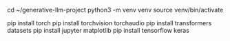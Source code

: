 cd ~/generative-llm-project
python3 -m venv venv
source venv/bin/activate

pip install torch
pip install torchvision torchaudio
pip install transformers datasets
pip install jupyter matplotlib
pip install tensorflow keras
